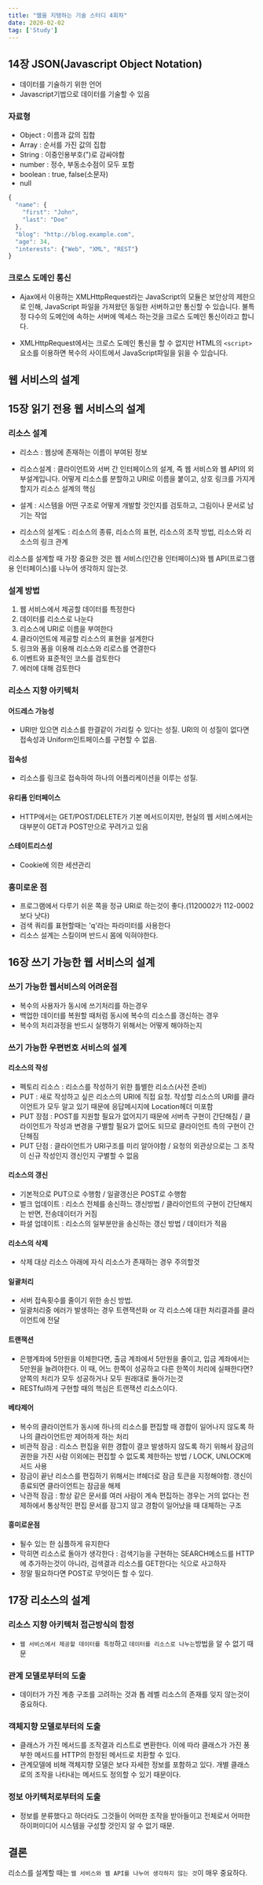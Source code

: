 ```yaml
---
title: "웹을 지탱하는 기술 스터디 4회차"
date: 2020-02-02
tag: ['Study']
---
```


## 14장 JSON(Javascript Object Notation)

- 데이터를 기술하기 위한 언어
- Javascript기법으로 데이터를 기술할 수 있음

### 자료형

- Object : 이름과 값의 집합
- Array : 순서를 가진 값의 집합
- String : 이중인용부호(")로 감싸야함
- number : 정수, 부동소수점이 모두 포함
- boolean : true, false(소문자)
- null

```javascript
{
  "name": {
    "first": "John",
    "last": "Doe"
  },
  "blog": "http://blog.example.com",
  "age": 34,
  "interests": {"Web", "XML", "REST"}
}
```

### 크로스 도메인 통신

- Ajax에서 이용하는 XMLHttpRequest라는 JavaScript의 모듈은 보안상의 제한으로 인해, JavaScript 파일을 가져왔던 동일한 서버하고만 통신할 수 있습니다. 불특정 다수의 도메인에 속하는 서버에 엑세스 하는것을 크로스 도메인 통신이라고 합니다.

- XMLHttpRequest에서는 크로스 도메인 통신을 할 수 없지만 HTML의 `<script>`요소를 이용하면 복수의 사이트에서 JavaScript파일을 읽을 수 있습니다.

## 웹 서비스의 설계

## 15장 읽기 전용 웹 서비스의 설계

### 리소스 설계

- 리소스 : 웹상에 존재하는 이름이 부여된 정보

- 리소스설계 : 클라이언트와 서버 간 인터페이스의 설계, 즉 웹 서비스와 웹 API의 외부설계입니다. 어떻게 리소스를 분할하고 URI로 이름을 붙이고, 상호 링크를 가지게 할지가 리소스 설계의 핵심

- 설계 : 시스템을 어떤 구조로 어떻게 개발할 것인지를 검토하고, 그림이나 문서로 남기는 작업

- 리소스의 설계도 : 리소스의 종류, 리소스의 표현, 리소스의 조작 방법, 리소스와 리소스의 링크 관계

리소스를 설계할 때 가장 중요한 것은 웹 서비스(인간용 인터페이스)와 웹 API(프로그램용 인터페이스)를 나누어 생각하지 않는것.

### 설계 방법

1. 웹 서비스에서 제공할 데이터를 특정한다
2. 데이터를 리소스로 나눈다
3. 리소스에 URI로 이름을 부여한다
4. 클라이언트에 제공할 리소스의 표현을 설계한다
5. 링크와 폼을 이용해 리소스와 리로스를 연결한다
6. 이벤트와 표준적인 코스를 검토한다
7. 에러에 대해 검토한다

### 리소스 지향 아키텍처

#### 어드레스 가능성

- URI만 있으면 리소스를 한결같이 가리킬 수 있다는 성질. URI의 이 성질이 없다면 접속성과 Uniform인트페이스를 구현할 수 없음.

#### 접속성

- 리소스를 링크로 접속하여 하나의 어플리케이션을 이루는 성질.

#### 유티폼 인터페이스

- HTTP에서는 GET/POST/DELETE가 기본 메서드이지만, 현실의 웹 서비스에서는 대부분이 GET과 POST만으로 꾸려가고 있음

#### 스테이트리스성

- Cookie에 의한 세션관리

### 흥미로운 점

- 프로그램에서 다루기 쉬운 쪽을 정규 URI로 하는것이 좋다.(1120002가 112-0002보다 낫다)
- 검색 쿼리를 표현할때는 'q'라는 파라미터를 사용한다
- 리소스 설계는 스킬이며 반드시 몸에 익혀야한다.

## 16장 쓰기 가능한 웹 서비스의 설계

### 쓰기 가능한 웹서비스의 어려운점

- 복수의 사용자가 동시에 쓰기처리를 하는경우
- 백업한 데이터를 복원할 때처럼 동시에 복수의 리소스를 갱신하는 경우
- 복수의 처리과정을 반드시 실행하기 위해서는 어떻게 해야하는지

### 쓰기 가능한 우편번호 서비스의 설계

#### 리소스의 작성

- 펙토리 리소스 : 리소스를 작성하기 위한 틀별한 리소스(사전 준비)
- PUT : 새로 작성하고 싶은 리소스의 URI에 직접 요청. 작성할 리소스의 URI를 클라이언트가 모두 알고 있기 때문에 응답메시지에 Location헤더 미포함
- PUT 장점 : POST를 지원할 필요가 없어지기 때문에 서버측 구현이 간단해짐 / 클라이언트가 작성과 변경을 구별할 필요가 없어도 되므로 클라이언트 측의 구현이 간단해짐
- PUT 단점 : 클라이언트가 URI구조를 미리 알아야함 / 요청의 외관상으로는 그 조작이 신규 작성인지 갱신인지 구별할 수 없음

#### 리소스의 갱신

- 기본적으로 PUT으로 수행함 / 일괄갱신은 POST로 수행함
- 벌크 업데이트 : 리소스 전체를 송신하느 갱신방법 / 클라이언트의 구현이 간단해지는 반면, 전송데이터가 커짐
- 파셜 업데이트 : 리소스의 일부분만을 송신하는 갱신 방법 / 데이터가 적음

#### 리소스의 삭제

- 삭제 대상 리소스 아래에 자식 리소스가 존재하는 경우 주의할것

#### 일괄처리

- 서버 접속횟수를 줄이기 위한 송신 방법.
- 일괄처리중 에러가 발생하는 경우 트랜잭션화 or 각 리소스에 대한 처리결과를 클라이언트에 전달

#### 트랜잭션

- 은행계좌에 5만원을 이체한다면, 출금 계좌에서 5만원을 줄이고, 입금 계좌에서는 5만원을 늘려야한다. 이 때, 어느 한쪽이 성공하고 다른 한쪽이 처리에 실패한다면? 양쪽의 처리가 모두 성공하거나 모두 원래대로 돌아가는것
- RESTful하게 구현할 때의 핵심은 트랜잭션 리소스이다.

#### 베타제어

- 복수의 클라이언트가 동시에 하나의 리소스를 편집할 때 경합이 일어나지 않도록 하나의 클라이언트만 제어하게 하는 처리
- 비관적 잠금 : 리소스 편집을 위한 경합이 결코 발생하지 않도록 하기 위해서 잠금의 권한을 가진 사람 이외에는 편집할 수 없도록 제한하는 방법 / LOCK, UNLOCK메서드 사용
- 잠금이 끝난 리소스를 편집하기 위해서는 If헤더로 잠금 토큰을 지정해야함. 갱신이 종료되면 클라이언트는 잠금을 해제
- 낙관적 잠금 : 항상 같은 문서를 여러 사람이 계속 편집하는 경우는 거의 없다는 전제하에서 통상적인 편집 문서를 잠그지 않고 경함이 일어났을 때 대체하는 구조

#### 흥미로운점

- 될수 있는 한 심플하게 유지한다
- 막히면 리소스로 돌아가 생각한다 : 검색기능을 구현하는 SEARCH메소드를 HTTP에 추가하는것이 아니라, 검색결과 리소스를 GET한다는 식으로 사고하자
- 정말 필요하다면 POST로 무엇이든 할 수 있다.

## 17장 리소스의 설계

### 리소스 지향 아키텍처 접근방식의 함정

- `웹 서비스에서 제공할 데이터를 특정`하고 `데이터를 리소스로 나누는`방법을 알 수 없기 때문

### 관계 모델로부터의 도출

- 데이터가 가진 계층 구조를 고려하는 것과 톱 레벨 리소스의 존재를 잊지 않는것이 중요하다.

### 객체지향 모델로부터의 도출

- 클래스가 가진 메서드를 조작결과 리스트로 변환한다. 이에 따라 클래스가 가진 풍부한 메서드를 HTTP의 한정된 메서드로 치환할 수 있다.
- 관계모델에 비해 객체지향 모델은 보다 자세한 정보를 포함하고 있다. 개별 클래스로의 조작을 나타내는 메서드도 정의할 수 있기 때문이다.

### 정보 아키텍처로부터의 도출

- 정보를 분류했다고 하더라도 그것들이 어떠한 조작을 받아들이고 전체로서 어떠한 하이퍼미디어 시스템을 구성할 것인지 알 수 없기 때문.

## 결론

리소스를 설계할 때는 `웹 서비스와 웹 API를 나누어 생각하지 않는 것`이 매우 중요하다.
